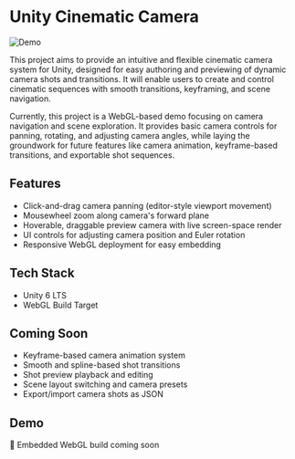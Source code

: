 # Unity Cinematic Camera

![Demo](demo.gif)

This project aims to provide an intuitive and flexible cinematic camera system for Unity, designed for easy authoring and previewing of dynamic camera shots and transitions. It will enable users to create and control cinematic sequences with smooth transitions, keyframing, and scene navigation.

Currently, this project is a WebGL-based demo focusing on camera navigation and scene exploration. It provides basic camera controls for panning, rotating, and adjusting camera angles, while laying the groundwork for future features like camera animation, keyframe-based transitions, and exportable shot sequences.

## Features
- Click-and-drag camera panning (editor-style viewport movement)
- Mousewheel zoom along camera's forward plane
- Hoverable, draggable preview camera with live screen-space render
- UI controls for adjusting camera position and Euler rotation
- Responsive WebGL deployment for easy embedding

## Tech Stack
- Unity 6 LTS
- WebGL Build Target

## Coming Soon
- Keyframe-based camera animation system
- Smooth and spline-based shot transitions
- Shot preview playback and editing
- Scene layout switching and camera presets
- Export/import camera shots as JSON

## Demo
🚧 Embedded WebGL build coming soon
